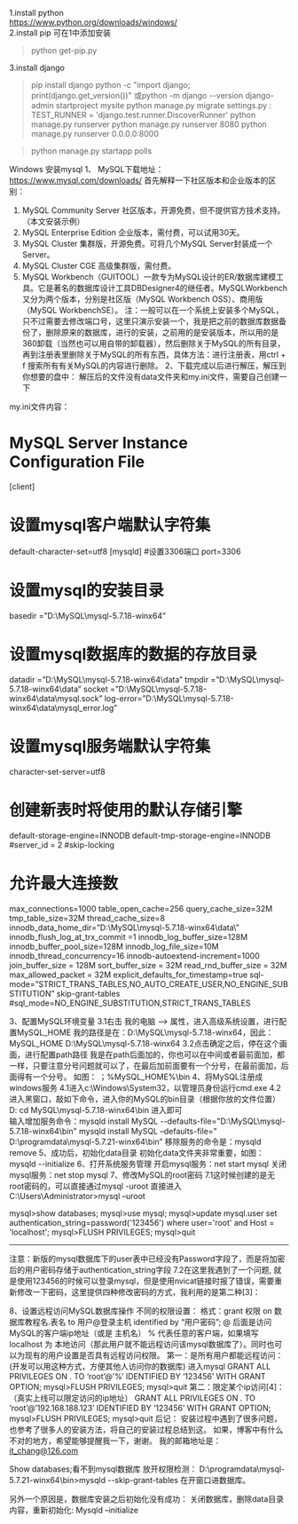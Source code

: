 1.install python  
https://www.python.org/downloads/windows/  
2.install pip  可在1中添加安装  
>python get-pip.py  
 
3.install django
>pip install django
>python -c "import django; print(django.get_version())"
或python -m django --version
>django-admin startproject mysite
>python manage.py migrate
settings.py :    
     TEST_RUNNER = 'django.test.runner.DiscoverRunner'
>python manage.py runserver
>python manage.py runserver 8080
>python manage.py runserver 0.0.0.0:8000
 
>python manage.py startapp polls

Windows 安装mysql
1、	MySQL下载地址：https://www.mysql.com/downloads/
首先解释一下社区版本和企业版本的区别：
1.	MySQL Community Server 社区版本，开源免费，但不提供官方技术支持。（本文安装示例）
2.	MySQL Enterprise Edition 企业版本，需付费，可以试用30天。
3.	MySQL Cluster 集群版，开源免费。可将几个MySQL Server封装成一个Server。
4.	MySQL Cluster CGE 高级集群版，需付费。
5.	MySQL Workbench（GUITOOL）一款专为MySQL设计的ER/数据库建模工具。它是著名的数据库设计工具DBDesigner4的继任者。MySQLWorkbench又分为两个版本，分别是社区版（MySQL Workbench OSS）、商用版（MySQL WorkbenchSE）。
注：一般可以在一个系统上安装多个MySQL，只不过需要去修改端口号，这里只演示安装一个，我是把之前的数据库数据备份了，删除原来的数据库，进行的安装，之前用的是安装版本，所以用的是360卸载（当然也可以用自带的卸载器），然后删除关于MySQL的所有目录，再到注册表里删除关于MySQL的所有东西，具体方法：进行注册表，用ctrl + f 搜索所有有关MySQL的内容进行删除。
2、下载完成以后进行解压，解压到你想要的盘中：
解压后的文件没有data文件夹和my.ini文件，需要自己创建一下
 
my.ini文件内容：
# MySQL Server Instance Configuration File 
[client] 
# 设置mysql客户端默认字符集 
default-character-set=utf8 
[mysqld] 
#设置3306端口 
port=3306 
# 设置mysql的安装目录 
basedir =”D:\MySQL\mysql-5.7.18-winx64” 
# 设置mysql数据库的数据的存放目录 
datadir =”D:\MySQL\mysql-5.7.18-winx64\data” 
tmpdir =”D:\MySQL\mysql-5.7.18-winx64\data” 
socket =”D:\MySQL\mysql-5.7.18-winx64\data\mysql.sock” 
log-error=”D:\MySQL\mysql-5.7.18-winx64\data\mysql_error.log” 
# 设置mysql服务端默认字符集 
character-set-server=utf8 
# 创建新表时将使用的默认存储引擎 
default-storage-engine=INNODB 
default-tmp-storage-engine=INNODB 
#server_id = 2 
#skip-locking 
# 允许最大连接数 
max_connections=1000 
table_open_cache=256 
query_cache_size=32M 
tmp_table_size=32M 
thread_cache_size=8 
innodb_data_home_dir=”D:\MySQL\mysql-5.7.18-winx64\data\” 
innodb_flush_log_at_trx_commit =1 
innodb_log_buffer_size=128M 
innodb_buffer_pool_size=128M 
innodb_log_file_size=10M 
innodb_thread_concurrency=16 
innodb-autoextend-increment=1000 
join_buffer_size = 128M 
sort_buffer_size = 32M 
read_rnd_buffer_size = 32M 
max_allowed_packet = 32M 
explicit_defaults_for_timestamp=true 
sql-mode=”STRICT_TRANS_TABLES,NO_AUTO_CREATE_USER,NO_ENGINE_SUBSTITUTION” 
skip-grant-tables 
#sql_mode=NO_ENGINE_SUBSTITUTION,STRICT_TRANS_TABLES
 
3、配置MySQL环境变量
3.1右击 我的电脑 –> 属性，进入高级系统设置，进行配置MySQL_HOME 
我的路径是在：D:\MySQL\mysql-5.7.18-winx64，因此： 
MySQL_HOME 
D:\MySQL\mysql-5.7.18-winx64 
3.2点击确定之后，停在这个画面，进行配置path路径 
我是在path后面加的，你也可以在中间或者最前面加，都一样，只要注意分号问题就可以了，在最后加前面要有一个分号，在最前面加，后面得有一个分号。 
如图： 
；%MySQL_HOME%\bin
4、将MySQL注册成windows服务
4.1进入c:\Windows\System32，以管理员身份运行cmd.exe
4.2进入黑窗口，敲如下命令，进入你的MySQL的bin目录（根据你放的文件位置）
D:
cd MySQL\mysql-5.7.18-winx64\bin
进入即可    
输入增加服务命令：mysqld install MySQL --defaults-file="D:\MySQL\mysql-5.7.18-winx64\bin"
mysqld install MySQL –defaults-file=” D:\programdata\mysql-5.7.21-winx64\bin”
移除服务的命令是：mysqld remove
5、成功后，初始化data目录
初始化data文件夹非常重要，如图：
mysqld --initialize
6、打开系统服务管理
开启mysql服务：net start mysql
关闭mysql服务：net stop mysql
7、修改MySQL的root密码
7.1这时候创建的是无root密码的，可以直接通过mysql -uroot 直接进入
C:\Users\Administrator>mysql –uroot

mysql>show databases;
mysql>use mysql;
mysql>update mysql.user set authentication_string=password('123456') where user='root' and Host = 'localhost';
mysql>FLUSH PRIVILEGES;
mysql>quit

*****************************************************************************
注意：新版的mysql数据库下的user表中已经没有Password字段了，而是将加密后的用户密码存储于authentication_string字段
7.2在这里我遇到了一个问题, 就是使用123456的时候可以登录mysql，但是使用nvicat链接时报了错误，需要重新修改一下密码，这里提供四种修改密码的方式，我利用的是第二种[3]：
 

8、设置远程访问MySQL数据库操作
不同的权限设置： 格式：grant 权限 on 数据库教程名.表名 to 用户@登录主机 identified by “用户密码”; @ 后面是访问MySQL的客户端ip地址（或是 主机名） % 代表任意的客户端，如果填写 localhost 为 
本地访问（那此用户就不能远程访问该mysql数据库了）。同时也可以为现有的用户设置是否具有远程访问权限。
第一：是所有用户都能远程访问：(开发可以用这种方式，方便其他人访问你的数据库) 
进入mysql 
GRANT ALL PRIVILEGES ON . TO ‘root’@’%’ IDENTIFIED BY ‘123456’ WITH GRANT OPTION; 
mysql>FLUSH PRIVILEGES; 
mysql>quit
第二：限定某个ip访问[4]：（真实上线可以限定访问的ip地址） 
GRANT ALL PRIVILEGES ON *.* TO ‘root’@’192.168.188.123’ IDENTIFIED BY ‘123456’ WITH GRANT OPTION; 
mysql>FLUSH PRIVILEGES; 
mysql>quit
后记：    安装过程中遇到了很多问题，也参考了很多人的安装方法，将自己的安装过程总结到这。  如果，博客中有什么不对的地方，希望能够提醒我一下，谢谢。
我的邮箱地址是：it_chang@126.com

Show databases;看不到mysql数据库
放开权限检测：
D:\programdata\mysql-5.7.21-winx64\bin>mysqld --skip-grant-tables
在开窗口进数据库。

另外一个原因是，数据库安装之后初始化没有成功：
关闭数据库，删除data目录内容，重新初始化:
Mysqld –initialize



